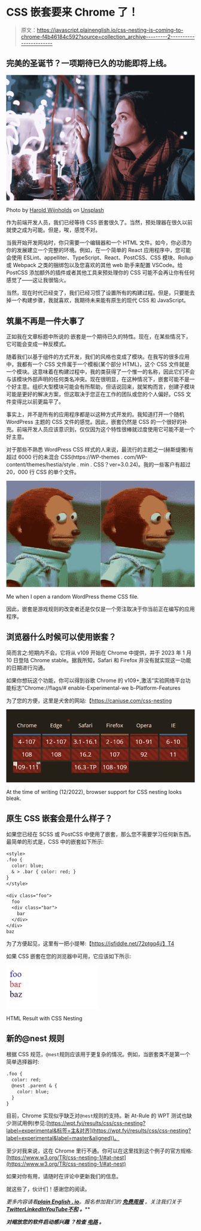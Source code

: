 # CSS 嵌套要来 Chrome 了！

> 原文：<https://javascript.plainenglish.io/css-nesting-is-coming-to-chrome-f4b46184c592?source=collection_archive---------2----------------------->

## 完美的圣诞节？一项期待已久的功能即将上线。

![](img/11ab0f05ab8ebb7b71bb2de65fa41b30.png)

Photo by [Harold Wijnholds](https://unsplash.com/fr/@harold?utm_source=medium&utm_medium=referral) on [Unsplash](https://unsplash.com?utm_source=medium&utm_medium=referral)

作为前端开发人员，我们已经等待 CSS 嵌套很久了。当然，预处理器在很久以前就使之成为可能。但是，唉，感觉不对。

当我开始开发网站时，你只需要一个编辑器和一个 HTML 文件。如今，你必须为你的发展建立一个完整的环境。例如，在一个简单的 React 应用程序中，您可能会使用 ESLint、appelliter、TypeScript、React、PostCSS、CSS 模块、Rollup 或 Webpack 之类的捆绑包以及您喜欢的其他 web 助手来配置 VSCode。给 PostCSS 添加额外的插件或者其他工具来预处理你的 CSS 可能不会再让你有任何感觉了——这让我很恼火。

当然，现在时代已经变了，我们已经习惯了设置所有的构建过程。但是，只要能去掉一个构建步骤，我就喜欢，我期待未来能有原生的现代 CSS 和 JavaScript。

## 筑巢不再是一件大事了

正如我在文章标题中所说的:嵌套是一个期待已久的特性。现在，在某些情况下，它可能会变成一种反模式。

随着我们以基于组件的方式开发，我们的风格也变成了模块。在我写的很多应用中，我都有一个 CSS 文件属于一个模板(某个部分 HTML)，这个 CSS 文件就是一个模块。这意味着在构建过程中，我的类获得了一个惟一的名称，因此它们不会与该模块外部声明的任何类名冲突。现在很明显，在这种情况下，嵌套可能不是一个好主意。组织大型模块可能会有所帮助，但话说回来，就架构而言，创建子模块可能是更好的解决方案，但这取决于您正在工作的团队或您的个人偏好。CSS 文件变得比以前更扁平了。

事实上，并不是所有的应用程序都是以这种方式开发的。我知道打开一个随机 WordPress 主题的 CSS 文件的感觉。因此，嵌套仍然是 CSS 的一个很好的补充。前端开发人员应该意识到，仅仅因为这个特性很棒就过度使用它可能不是一个好主意。

对于那些不熟悉 WordPress CSS 样式的人来说，最流行的主题之一(赫斯缇雅)有超过 6000 行的未混合 CSS(https://WP-themes . com/WP-content/themes/hestia/style . min . CSS？ver=3.0.24)。我的一些客户有超过 20，000 行 CSS 的单个文件。

![](img/e02ce5f0cd6172d5192399559bc46ae7.png)

Me when I open a random WordPress theme CSS file.

因此，嵌套是游戏规则的改变者还是仅仅是一个旁注取决于你当前正在编写的应用程序。

## 浏览器什么时候可以使用嵌套？

简而言之:短期内不会。它将从 v109 开始在 Chrome 中提供，并于 2023 年 1 月 10 日登陆 Chrome stable。据我所知，Safari 和 Firefox 并没有就实现这一功能的日期进行沟通。

如果你想玩这个功能，你可以得到谷歌 Chrome 的 v109+,激活“实验网络平台功能标志”Chrome://flags/# enable-Experimental-we b-Platform-Features

为了您的方便，这里是犬舍的网站:【https://caniuse.com/css-nesting

![](img/4fe3838ef56db882219bd9eb0bd4b09f.png)

At the time of writing (12/2022), browser support for CSS nesting looks bleak.

## 原生 CSS 嵌套会是什么样子？

如果您已经在 SCSS 或 PostCSS 中使用了嵌套，那么您不需要学习任何新东西。最简单的形式是，CSS 中的嵌套如下所示:

```
<style>
.foo {
  color: blue;
  & > .bar { color: red; }
}
</style>

<div class="foo">
  foo
  <div class="bar">
    bar
  </div>
</div>
baz
```

为了方便起见，这里有一把小提琴:【https://jsfiddle.net/72ptgq4j/】T4

如果 CSS 嵌套在您的浏览器中可用，它应该如下所示:

![](img/dc2bd1d75abbc8e05aa9023080ab2aed.png)

HTML Result with CSS Nesting

## 新的@nest 规则

根据 CSS 规范，`@nest`规则应该用于更复杂的情况。例如，当嵌套类不是第一个简单选择器时:

```
.foo {
  color: red;
  @nest .parent & {
    color: blue;
  }
}
```

目前，Chrome 实现似乎缺乏对`@nest`规则的支持。新 At-Rule 的 WPT 测试也缺少测试用例(参见:[https://wpt.fyi/results/css/css-nesting?label=experimental&标签=主&对齐](https://wpt.fyi/results/css/css-nesting?label=experimental&label=master&aligned))。

至少对我来说，这在 Chrome 里行不通。你可以在这里找到这个例子的官方规格:[https://www.w3.org/TR/css-nesting-1/#at-nest](https://www.w3.org/TR/css-nesting-1/#at-nest)

如果对你有用，请随时在评论中更新我们的信息。

就这些了，伙计们！感谢您的阅读。

*更多内容请看*[***plain English . io***](https://plainenglish.io/)*。报名参加我们的* [***免费周报***](http://newsletter.plainenglish.io/) *。关注我们关于*[***Twitter***](https://twitter.com/inPlainEngHQ)[***LinkedIn***](https://www.linkedin.com/company/inplainenglish/)*[***YouTube***](https://www.youtube.com/channel/UCtipWUghju290NWcn8jhyAw)*[***不和***](https://discord.gg/GtDtUAvyhW) ***。*****

*****对缩放您的软件启动感兴趣*** *？检查* [***电路***](https://circuit.ooo?utm=publication-post-cta) *。***